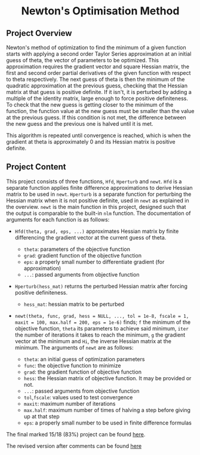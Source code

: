 <h1 align="center">Newton's Optimisation Method</h1> 

## Project Overview

Newton's method of optimization to find the minimum of a given function starts with applying a second order Taylor Series approximation at an initial guess of theta, the vector of parameters to be optimized. This approximation requires the gradient vector and square Hessian matrix, the first and second order partial derivatives of the given function with respect to theta respectively. The next guess of theta is then the minimum of the quadratic approximation at the  previous guess, checking that the Hessian matrix at that guess is positive definite. If it isn't, it is perturbed by adding a multiple of the identity matrix, large enough to force positive definiteness. To check that the new  guess is getting closer to the minimum of the function, the function value at the new guess must be smaller than the value at the previous guess. If this  condition is not met, the difference between the new guess and the previous one is halved until it is met. 

This algorithm is repeated until convergence is reached, which is when the gradient at theta is approximately 0 and its Hessian matrix is positive definite. 

## Project Content

This project consists of three functions, `Hfd`, `Hperturb` and `newt`. `Hfd` is a separate function applies finite difference approximations to derive Hessian matrix to be used in `newt`. `Hperturb` is a separate function for perturbing the Hessian matrix when it is not positive definite, used in `newt` as explained in the overview. `newt` is the main function in this project, designed such that the output is comparable to the built-in `nlm` function. The documentation of arguments for each function is as follows:

- `Hfd(theta, grad, eps, ...)` approximates Hessian matrix by finite differencing the gradient vector at the current guess of theta.
  - `theta`: parameters of the objective function
  - `grad`: gradient function of the objective function
  - `eps`: a properly small number to differentiate gradient (for approximation)
  - `...`: passed arguments from objective function

- `Hperturb(hess_mat)` returns the perturbed Hessian matrix after forcing positive definiteness.
  - `hess_mat`: hessian matrix to be perturbed

- `newt(theta, func, grad, hess = NULL, ..., tol = 1e-8, fscale = 1, maxit = 100, max.half = 200, eps = 1e-6)` finds; `f` the minimum of the objective function, `theta` its parameters to achieve said minimum, `iter` the number of iterations it takes to reach the minimum, `g` the gradient vector at the minimum and `Hi`, the inverse Hessian matrix at the minimum. The arguments of `newt` are as follows: 
  - `theta`: an initial guess of optimization parameters
  - `func`: the objective function to minimize
  - `grad`: the gradient function of objective function
  - `hess`: the Hessian matrix of objective function. It may be provided or not.
  - `...`: passed arguments from objective function
  - `tol`,`fscale`: values used to test convergence
  - `maxit`: maximum number of iterations
  - `max.half`: maximum number of times of halving a step before giving up at that step 
  - `eps`: a properly small number to be used in finite difference formulas

The final marked 15/18 (83%) project can be found [here](https://github.com/syh823/project-4/blob/main/proj4.R).

The revised version after comments can be found [here](https://github.com/syh823/project-4/blob/main/proj4(revised).R)
